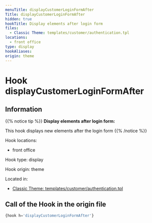 ```yaml
---
menuTitle: displayCustomerLoginFormAfter
Title: displayCustomerLoginFormAfter
hidden: true
hookTitle: Display elements after login form
files:
  - Classic Theme: templates/customer/authentication.tpl
locations:
  - front office
type: display
hookAliases:
origin: theme
---
```


# Hook displayCustomerLoginFormAfter

## Information

{{% notice tip %}}
**Display elements after login form:** 

This hook displays new elements after the login form
{{% /notice %}}

Hook locations: 
  - front office

Hook type: display

Hook origin: theme

Located in: 
  - [Classic Theme: templates/customer/authentication.tpl](https://github.com/PrestaShop/classic-theme/blob/develop/templates/customer/authentication.tpl)

## Call of the Hook in the origin file

```php
{hook h='displayCustomerLoginFormAfter'}
```